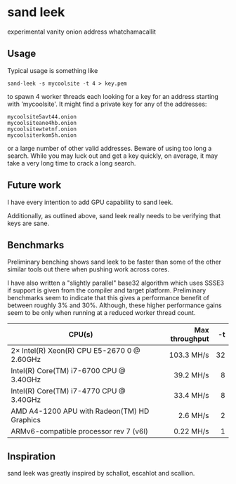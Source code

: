 # sand leek
experimental vanity onion address whatchamacallit

## Usage

Typical usage is something like

	sand-leek -s mycoolsite -t 4 > key.pem

to spawn 4 worker threads each looking for a key for an address starting
with 'mycoolsite'. It might find a private key for any of the addresses:

	mycoolsite5avt44.onion
	mycoolsiteane4hb.onion
	mycoolsitewtetnf.onion
	mycoolsiterkom5h.onion

or a large number of other valid addresses. Beware of using too long a
search. While you may luck out and get a key quickly, on average, it
may take a very long time to crack a long search.

## Future work
I have every intention to add GPU capability to sand leek.

Additionally, as outlined above, sand leek really needs to be verifying
that keys are sane.

## Benchmarks
Preliminary benching shows sand leek to be faster than some of the other
similar tools out there when pushing work across cores.

I have also written a "slightly parallel" base32 algorithm which uses
SSSE3 if support is given from the compiler and target platform.
Preliminary benchmarks seem to indicate that this gives a performance
benefit of between roughly 3% and 30%. Although, these higher
performance gains seem to be only when running at a reduced worker
thread count.

| CPU(s)                                      | Max throughput | -t |
|---------------------------------------------|---------------:|---:|
| 2× Intel(R) Xeon(R) CPU E5-2670 0 @ 2.60GHz |     103.3 MH/s | 32 |
| Intel(R) Core(TM) i7-6700 CPU @ 3.40GHz     |      39.2 MH/s |  8 |
| Intel(R) Core(TM) i7-4770 CPU @ 3.40GHz     |      33.4 MH/s |  8 |
| AMD A4-1200 APU with Radeon(TM) HD Graphics |       2.6 MH/s |  2 |
| ARMv6-compatible processor rev 7 (v6l)      |      0.22 MH/s |  1 |

## Inspiration
sand leek was greatly inspired by schallot, escahlot and scallion.

